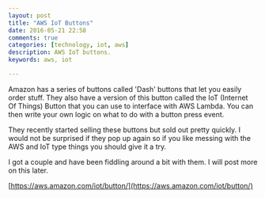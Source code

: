 ```yaml
---
layout: post
title: "AWS IoT Buttons"
date: 2016-05-21 22:58
comments: true
categories: [technology, iot, aws]
description: AWS IoT buttons. 
keywords: aws, iot

---
```


Amazon has a series of buttons called 'Dash' buttons that let you easily order stuff.
They also have a version of this button called the IoT (Internet Of Things) Button that you can use to interface with AWS Lambda.
You can then write your own logic on what to do with a button press event.

They recently started selling these buttons but sold out pretty quickly. I would not be surprised if they pop up again so if you like messing with the AWS and IoT type things you should give it a try.

I got a couple and have been fiddling around a bit with them.
I will post more on this later.

[https://aws.amazon.com/iot/button/](https://aws.amazon.com/iot/button/)

